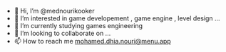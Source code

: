 - 👋 Hi, I’m @mednourikooker
- 👀 I’m interested in game developement , game engine , level design ...
- 🌱 I’m currently studying games engineering
- 💞️ I’m looking to collaborate on ...
- 📫 How to reach me mohamed.dhia.nouri@menu.app

<!---
mednourikooker/mednourikooker is a ✨ special ✨ repository because its `README.md` (this file) appears on your GitHub profile.
You can click the Preview link to take a look at your changes.
--->
